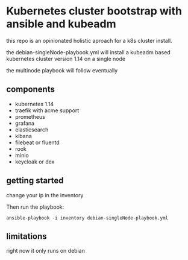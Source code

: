 # Kubernetes cluster bootstrap with ansible and kubeadm

this repo is an opinionated holistic aproach for a k8s cluster install.

the debian-singleNode-playbook.yml will install a kubeadm based
kubernetes cluster version 1.14 on a single node

the multinode playbook will follow eventually

## components

- kubernetes 1.14
- traefik with acme support
- prometheus
- grafana
- elasticsearch
- kibana
- filebeat or fluentd
- rook
- minio
- keycloak or dex

## getting started

change your ip in the inventory

Then run the playbook:

`ansible-playbook -i inventory debian-singleNode-playbook.yml`

## limitations

right now it only runs on debian
